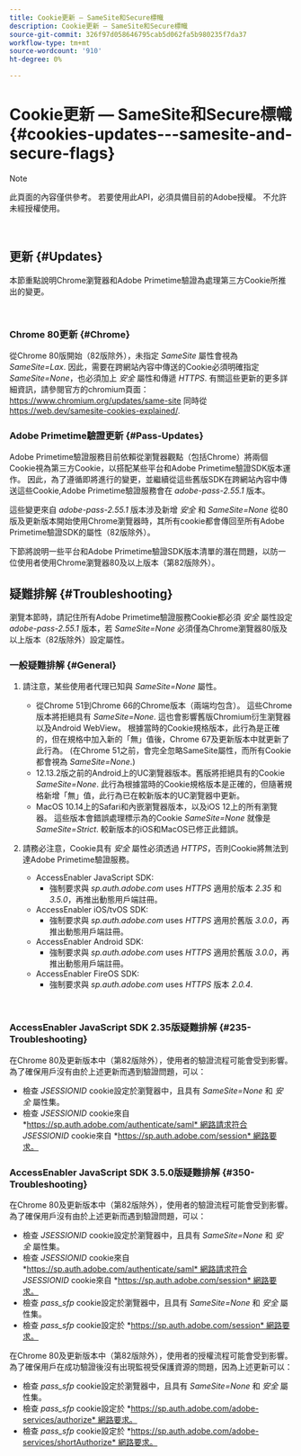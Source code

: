 ```yaml
---
title: Cookie更新 — SameSite和Secure標幟
description: Cookie更新 — SameSite和Secure標幟
source-git-commit: 326f97d058646795cab5d062fa5b980235f7da37
workflow-type: tm+mt
source-wordcount: '910'
ht-degree: 0%

---
```




# Cookie更新 — SameSite和Secure標幟 {#cookies-updates---samesite-and-secure-flags}

>[!NOTE]
>
>此頁面的內容僅供參考。 若要使用此API，必須具備目前的Adobe授權。 不允許未經授權使用。

</br>


## 更新 {#Updates}

本節重點說明Chrome瀏覽器和Adobe Primetime驗證為處理第三方Cookie所推出的變更。

 

### Chrome 80更新 {#Chrome}

從Chrome 80版開始（82版除外），未指定 *SameSite* 屬性會視為 *SameSite=Lax*. 因此，需要在跨網站內容中傳送的Cookie必須明確指定 *SameSite=None*，也必須加上 *安全* 屬性和傳遞 *HTTPS*. 有關這些更新的更多詳細資訊，請參閱官方的chromium頁面： <https://www.chromium.org/updates/same-site> 同時從 <https://web.dev/samesite-cookies-explained/>.


### Adobe Primetime驗證更新 {#Pass-Updates}

Adobe Primetime驗證服務目前依賴從瀏覽器觀點（包括Chrome）將兩個Cookie視為第三方Cookie，以搭配某些平台和Adobe Primetime驗證SDK版本運作。 因此，為了遵循即將進行的變更，並繼續從這些舊版SDK在跨網站內容中傳送這些Cookie,Adobe Primetime驗證服務會在 *adobe-pass-2.55.1* 版本。

這些變更來自 *adobe-pass-2.55.1* 版本涉及新增 *安全* 和 *SameSite=None* 從80版及更新版本開始使用Chrome瀏覽器時，其所有cookie都會傳回至所有Adobe Primetime驗證SDK的屬性（82版除外）。

下節將說明一些平台和Adobe Primetime驗證SDK版本清單的潛在問題，以防一位使用者使用Chrome瀏覽器80及以上版本（第82版除外）。

## 疑難排解 {#Troubleshooting}

瀏覽本節時，請記住所有Adobe Primetime驗證服務Cookie都必須 *安全* 屬性設定 *adobe-pass-2.55.1* 版本，若 *SameSite=None* 必須僅為Chrome瀏覽器80版及以上版本（82版除外）設定屬性。


### 一般疑難排解 {#General}

1. 請注意，某些使用者代理已知與 *SameSite=None* 屬性。

   - 從Chrome 51到Chrome 66的Chrome版本（兩端均包含）。 這些Chrome版本將拒絕具有 *SameSite=None*. 這也會影響舊版Chromium衍生瀏覽器以及Android WebView。 根據當時的Cookie規格版本，此行為是正確的，但在規格中加入新的「無」值後，Chrome 67及更新版本中就更新了此行為。 (在Chrome 51之前，會完全忽略SameSite屬性，而所有Cookie都會視為 *SameSite=None*.)
   - 12.13.2版之前的Android上的UC瀏覽器版本。舊版將拒絕具有的Cookie *SameSite=None*. 此行為根據當時的Cookie規格版本是正確的，但隨著規格新增「無」值，此行為已在較新版本的UC瀏覽器中更新。
   - MacOS 10.14上的Safari和內嵌瀏覽器版本，以及iOS 12上的所有瀏覽器。 這些版本會錯誤處理標示為的Cookie *SameSite=None* 就像是 *SameSite=Strict*. 較新版本的iOS和MacOS已修正此錯誤。


1. 請務必注意，Cookie具有 *安全* 屬性必須透過 *HTTPS*，否則Cookie將無法到達Adobe Primetime驗證服務。

   - AccessEnabler JavaScript SDK:
      - 強制要求與 *sp.auth.adobe.com* uses *HTTPS* 適用於版本 *2.35* 和 *3.5.0*，再推出動態用戶端註冊。
   - AccessEnabler iOS/tvOS SDK:
      - 強制要求與 *sp.auth.adobe.com* uses *HTTPS* 適用於舊版 *3.0.0*，再推出動態用戶端註冊。
   - AccessEnabler Android SDK:
      - 強制要求與 *sp.auth.adobe.com* uses *HTTPS* 適用於舊版 *3.0.0*，再推出動態用戶端註冊。
   - AccessEnabler FireOS SDK:
      - 強制要求與 *sp.auth.adobe.com* uses *HTTPS* 版本 *2.0.4*.

</br>

### AccessEnabler JavaScript SDK 2.35版疑難排解 {#235-Troubleshooting}

在Chrome 80及更新版本中（第82版除外），使用者的驗證流程可能會受到影響。 為了確保用戶沒有由於上述更新而遇到驗證問題，可以：

- 檢查 *JSESSIONID* cookie設定於瀏覽器中，且具有 *SameSite=None* 和 *安全* 屬性集。 
- 檢查 *JSESSIONID* cookie來自 *https://sp.auth.adobe.com/authenticate/saml* 網路請求符合 *JSESSIONID* cookie來自 *https://sp.auth.adobe.com/session* 網路要求。


### AccessEnabler JavaScript SDK 3.5.0版疑難排解 {#350-Troubleshooting}

在Chrome 80及更新版本中（第82版除外），使用者的驗證流程可能會受到影響。 為了確保用戶沒有由於上述更新而遇到驗證問題，可以：

- 檢查 *JSESSIONID* cookie設定於瀏覽器中，且具有 *SameSite=None* 和 *安全* 屬性集。 
- 檢查 *JSESSIONID* cookie來自 *https://sp.auth.adobe.com/authenticate/saml* 網路請求符合 *JSESSIONID* cookie來自 *https://sp.auth.adobe.com/session* 網路要求。
- 檢查 *pass\_sfp* cookie設定於瀏覽器中，且具有 *SameSite=None* 和 *安全* 屬性集。
- 檢查 *pass\_sfp* cookie設定於 *https://sp.auth.adobe.com/session* 網路要求。


在Chrome 80及更新版本中（第82版除外），使用者的授權流程可能會受到影響。 為了確保用戶在成功驗證後沒有出現監視受保護資源的問題，因為上述更新可以：

- 檢查 *pass\_sfp* cookie設定於瀏覽器中，且具有 *SameSite=None* 和 *安全* 屬性集。
- 檢查 *pass\_sfp* cookie設定於 *https://sp.auth.adobe.com/adobe-services/authorize* 網路要求。
- 檢查 *pass\_sfp* cookie設定於 *https://sp.auth.adobe.com/adobe-services/shortAuthorize* 網路要求。
